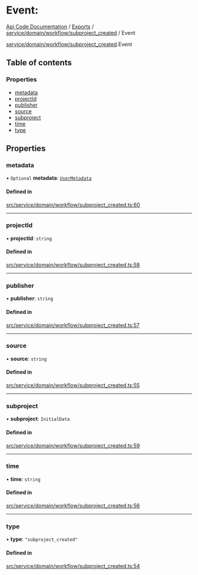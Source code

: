 # Event: 
 
[Api Code Documentation](../README.md) / [Exports](../modules.md) / [service/domain/workflow/subproject\_created](../modules/service_domain_workflow_subproject_created.md) / Event

[service/domain/workflow/subproject\_created](../modules/service_domain_workflow_subproject_created.md).Event

## Table of contents

### Properties

- [metadata](service_domain_workflow_subproject_created.Event.md#metadata)
- [projectId](service_domain_workflow_subproject_created.Event.md#projectid)
- [publisher](service_domain_workflow_subproject_created.Event.md#publisher)
- [source](service_domain_workflow_subproject_created.Event.md#source)
- [subproject](service_domain_workflow_subproject_created.Event.md#subproject)
- [time](service_domain_workflow_subproject_created.Event.md#time)
- [type](service_domain_workflow_subproject_created.Event.md#type)

## Properties

### metadata

• `Optional` **metadata**: [`UserMetadata`](../modules/service_domain_metadata.md#usermetadata)

#### Defined in

[src/service/domain/workflow/subproject_created.ts:60](https://github.com/openkfw/TruBudget/blob/086d599/api/src/service/domain/workflow/subproject_created.ts#L60)

___

### projectId

• **projectId**: `string`

#### Defined in

[src/service/domain/workflow/subproject_created.ts:58](https://github.com/openkfw/TruBudget/blob/086d599/api/src/service/domain/workflow/subproject_created.ts#L58)

___

### publisher

• **publisher**: `string`

#### Defined in

[src/service/domain/workflow/subproject_created.ts:57](https://github.com/openkfw/TruBudget/blob/086d599/api/src/service/domain/workflow/subproject_created.ts#L57)

___

### source

• **source**: `string`

#### Defined in

[src/service/domain/workflow/subproject_created.ts:55](https://github.com/openkfw/TruBudget/blob/086d599/api/src/service/domain/workflow/subproject_created.ts#L55)

___

### subproject

• **subproject**: `InitialData`

#### Defined in

[src/service/domain/workflow/subproject_created.ts:59](https://github.com/openkfw/TruBudget/blob/086d599/api/src/service/domain/workflow/subproject_created.ts#L59)

___

### time

• **time**: `string`

#### Defined in

[src/service/domain/workflow/subproject_created.ts:56](https://github.com/openkfw/TruBudget/blob/086d599/api/src/service/domain/workflow/subproject_created.ts#L56)

___

### type

• **type**: ``"subproject_created"``

#### Defined in

[src/service/domain/workflow/subproject_created.ts:54](https://github.com/openkfw/TruBudget/blob/086d599/api/src/service/domain/workflow/subproject_created.ts#L54)
